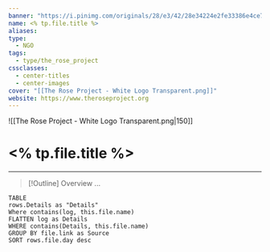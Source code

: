 ```yaml
---
banner: "https://i.pinimg.com/originals/28/e3/42/28e34224e2fe33386e4ce7eefbe8c9ff.gif"
name: <% tp.file.title %>
aliases: 
type:
  - NGO
tags:
  - type/the_rose_project
cssclasses:
  - center-titles
  - center-images
cover: "[[The Rose Project - White Logo Transparent.png]]"
website: https://www.theroseproject.org
---
```

![[The Rose Project - White Logo Transparent.png|150]]
# <% tp.file.title %>
---
> [!Outline] Overview
> ...




```dataview
TABLE
rows.Details as "Details"
Where contains(log, this.file.name)
FLATTEN log as Details
WHERE contains(Details, this.file.name)
GROUP BY file.link as Source
SORT rows.file.day desc
```
